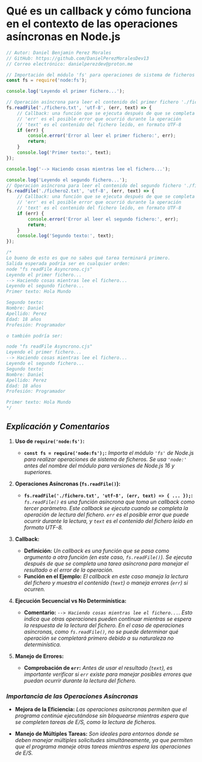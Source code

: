 <!-- Autor: Daniel Benjamin Perez Morales -->
<!-- GitHub: https://github.com/DanielPerezMoralesDev13 -->
<!-- Correo electrónico: danielperezdev@proton.me  -->

# **Qué es un callback y cómo funciona en el contexto de las operaciones asíncronas en Node.js**

```javascript
// Autor: Daniel Benjamin Perez Morales
// GitHub: https://github.com/DanielPerezMoralesDev13
// Correo electrónico: danielperezdev@proton.me

// Importación del módulo 'fs' para operaciones de sistema de ficheros
const fs = require('node:fs');

console.log('Leyendo el primer fichero...');

// Operación asíncrona para leer el contenido del primer fichero './fichero.txt'
fs.readFile('./fichero.txt', 'utf-8', (err, text) => {
    // Callback: una función que se ejecuta después de que se completa una tarea asíncrona
    // 'err' es el posible error que ocurrió durante la operación
    // 'text' es el contenido del fichero leído, en formato UTF-8
    if (err) {
        console.error('Error al leer el primer fichero:', err);
        return;
    }
    console.log('Primer texto:', text);
});

console.log('--> Haciendo cosas mientras lee el fichero...');

console.log('Leyendo el segundo fichero...');
// Operación asíncrona para leer el contenido del segundo fichero './fichero2.txt'
fs.readFile('./fichero2.txt', 'utf-8', (err, text) => {
    // Callback: una función que se ejecuta después de que se completa una tarea asíncrona
    // 'err' es el posible error que ocurrió durante la operación
    // 'text' es el contenido del fichero leído, en formato UTF-8
    if (err) {
        console.error('Error al leer el segundo fichero:', err);
        return;
    }
    console.log('Segundo texto:', text);
});

/*
Lo bueno de esto es que no sabes qué tarea terminará primero.
Salida esperada podría ser en cualquier orden:
node "fs readFile Asyncrono.cjs"
Leyendo el primer fichero...
--> Haciendo cosas mientras lee el fichero...
Leyendo el segundo fichero...
Primer texto: Hola Mundo

Segundo texto:
Nombre: Daniel
Apellido: Perez
Edad: 18 años
Profesión: Programador

o también podría ser:

node "fs readFile Asyncrono.cjs"
Leyendo el primer fichero...
--> Haciendo cosas mientras lee el fichero...
Leyendo el segundo fichero...
Segundo texto:
Nombre: Daniel
Apellido: Perez
Edad: 18 años
Profesión: Programador

Primer texto: Hola Mundo
*/
```

## ***Explicación y Comentarios***

1. **Uso de `require('node:fs')`:**
   - **`const fs = require('node:fs');`:** *Importa el módulo `'fs'` de Node.js para realizar operaciones de sistema de ficheros. Se usa `'node:'` antes del nombre del módulo para versiones de Node.js 16 y superiores.*

2. **Operaciones Asíncronas (`fs.readFile()`):**
   - **`fs.readFile('./fichero.txt', 'utf-8', (err, text) => { ... });`:** *`fs.readFile()` es una función asíncrona que toma un callback como tercer parámetro. Este callback se ejecuta cuando se completa la operación de lectura del fichero. `err` es el posible error que puede ocurrir durante la lectura, y `text` es el contenido del fichero leído en formato UTF-8.*

3. **Callback:**
   - **Definición:** *Un callback es una función que se pasa como argumento a otra función (en este caso, `fs.readFile()`). Se ejecuta después de que se completa una tarea asíncrona para manejar el resultado o el error de la operación.*
   - **Función en el Ejemplo:** *El callback en este caso maneja la lectura del fichero y muestra el contenido (`text`) o maneja errores (`err`) si ocurren.*

4. **Ejecución Secuencial vs No Determinística:**
   - **Comentario:** *`--> Haciendo cosas mientras lee el fichero...`. Esto indica que otras operaciones pueden continuar mientras se espera la respuesta de la lectura del fichero. En el caso de operaciones asíncronas, como `fs.readFile()`, no se puede determinar qué operación se completará primero debido a su naturaleza no determinística.*

5. **Manejo de Errores:**
   - **Comprobación de `err`:** *Antes de usar el resultado (`text`), es importante verificar si `err` existe para manejar posibles errores que puedan ocurrir durante la lectura del fichero.*

### ***Importancia de las Operaciones Asíncronas***

- **Mejora de la Eficiencia:** *Las operaciones asíncronas permiten que el programa continúe ejecutándose sin bloquearse mientras espera que se completen tareas de E/S, como la lectura de ficheros.*
  
- **Manejo de Múltiples Tareas:** *Son ideales para entornos donde se deben manejar múltiples solicitudes simultáneamente, ya que permiten que el programa maneje otras tareas mientras espera las operaciones de E/S.*
